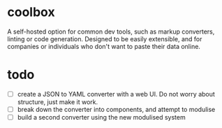 # coolbox
A self-hosted option for common dev tools, such as markup converters, linting or code generation. Designed to be easily extensible, and for companies or individuals who don't want to paste their data online.

# todo
- [ ] create a JSON to YAML converter with a web UI. Do not worry about structure, just make it work.
- [ ] break down the converter into components, and attempt to modulise
- [ ] build a second converter using the new modulised system
